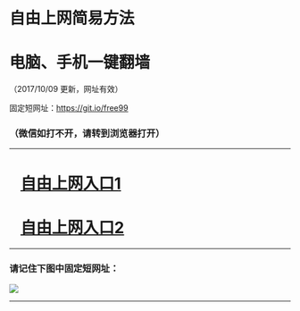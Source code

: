 ﻿# 自由上网简易方法

# 电脑、手机一键翻墙

（2017/10/09 更新，网址有效）

固定短网址：https://git.io/free99

### （微信如打不开，请转到浏览器打开）


***





# &nbsp;&nbsp; <a href="http://ft1212630592.fwq-tz-1001.info/fwqtz01.html?t=10090017310 " target="_blank">自由上网入口1</a>
# &nbsp;&nbsp; <a href="http://ft1723030040.fwq-tz-1002.info/fwqtz02.html?t=100900116457 " target="_blank">自由上网入口2</a>
***

### 请记住下图中固定短网址：

<img src="https://s3-us-west-2.amazonaws.com/fwq-1001/yjfq-20170905okok.png" /> 


***

